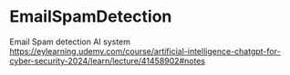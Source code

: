 # EmailSpamDetection
Email Spam detection AI system
https://eylearning.udemy.com/course/artificial-intelligence-chatgpt-for-cyber-security-2024/learn/lecture/41458902#notes
